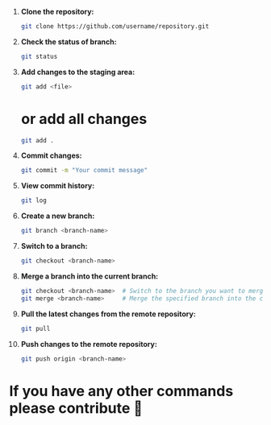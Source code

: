1. **Clone the repository:**
   ```bash
   git clone https://github.com/username/repository.git
   ```
   
2. **Check the status of branch:**
    ```bash
    git status
    ```

3. **Add changes to the staging area:**
    ```bash
    git add <file>
    ```
    # or add all changes
    ```bash
    git add .
    ```

4. **Commit changes:**
    ```bash
    git commit -m "Your commit message"
    ```

5. **View commit history:**
    ```bash
    git log
    ```

6. **Create a new branch:**
    ```bash
    git branch <branch-name>
    ```

7. **Switch to a branch:**
    ```bash
    git checkout <branch-name>
    ```

8. **Merge a branch into the current branch:**
    ```bash
    git checkout <branch-name>  # Switch to the branch you want to merge into
    git merge <branch-name>     # Merge the specified branch into the current branch
    ```

9. **Pull the latest changes from the remote repository:**
    ```bash
    git pull
    ```

10. **Push changes to the remote repository:**
    ```bash
    git push origin <branch-name>
    ```

# If you have any other commands please contribute 🦭